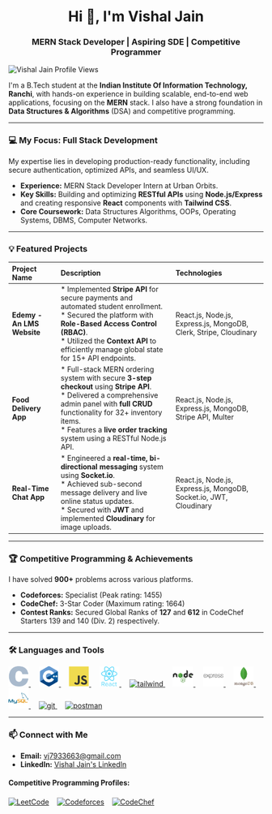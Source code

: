 <h1 align="center">Hi 👋, I'm Vishal Jain</h1>
<h3 align="center">MERN Stack Developer | Aspiring SDE | Competitive Programmer</h3>

<p align="left"> <img src="https://komarev.com/ghpvc/?username=VishalJain&label=Profile%20views&color=0e75b6&style=flat" alt="Vishal Jain Profile Views" /> </p>

I'm a B.Tech student at the **Indian Institute Of Information Technology, Ranchi**, with hands-on experience in building scalable, end-to-end web applications, focusing on the **MERN** stack. I also have a strong foundation in **Data Structures & Algorithms** (DSA) and competitive programming.

---

### 💻 My Focus: Full Stack Development

My expertise lies in developing production-ready functionality, including secure authentication, optimized APIs, and seamless UI/UX.

* **Experience:** MERN Stack Developer Intern at Urban Orbits.
* **Key Skills:** Building and optimizing **RESTful APIs** using **Node.js/Express** and creating responsive **React** components with **Tailwind CSS**.
* **Core Coursework:** Data Structures Algorithms, OOPs, Operating Systems, DBMS, Computer Networks.

---

### 💡 Featured Projects

| Project Name | Description | Technologies |
| :--- | :--- | :--- |
| **Edemy - An LMS Website** | * Implemented **Stripe API** for secure payments and automated student enrollment.<br>* Secured the platform with **Role-Based Access Control (RBAC)**.<br>* Utilized the **Context API** to efficiently manage global state for 15+ API endpoints. | React.js, Node.js, Express.js, MongoDB, Clerk, Stripe, Cloudinary |
| **Food Delivery App** | * Full-stack MERN ordering system with secure **3-step checkout** using **Stripe API**.<br>* Delivered a comprehensive admin panel with **full CRUD** functionality for 32+ inventory items.<br>* Features a **live order tracking** system using a RESTful Node.js API. | React.js, Node.js, Express.js, MongoDB, Stripe API, Multer |
| **Real-Time Chat App** | * Engineered a **real-time, bi-directional messaging** system using **Socket.io**.<br>* Achieved sub-second message delivery and live online status updates.<br>* Secured with **JWT** and implemented **Cloudinary** for image uploads. | React.js, Node.js, Express.js, MongoDB, Socket.io, JWT, Cloudinary |

---

### 🏆 Competitive Programming & Achievements

I have solved **900+** problems across various platforms.

* **Codeforces:** Specialist (Peak rating: 1455)
* **CodeChef:** 3-Star Coder (Maximum rating: 1664)
* **Contest Ranks:** Secured Global Ranks of **127** and **612** in CodeChef Starters 139 and 140 (Div. 2) respectively.

---

### 🛠️ Languages and Tools
<p align="left">
    <a href="https://www.cprogramming.com/" target="_blank" rel="noreferrer"> <img src="https://raw.githubusercontent.com/devicons/devicon/master/icons/c/c-original.svg" alt="c" width="40" height="40"/> </a>&nbsp;&nbsp;&nbsp;
    <a href="https://www.w3schools.com/cpp/" target="_blank" rel="noreferrer"> <img src="https://raw.githubusercontent.com/devicons/devicon/master/icons/cplusplus/cplusplus-original.svg" alt="cplusplus" width="40" height="40"/> </a>&nbsp;&nbsp;&nbsp;
    <a href="https://developer.mozilla.org/en-US/docs/Web/JavaScript" target="_blank" rel="noreferrer"> <img src="https://raw.githubusercontent.com/devicons/devicon/master/icons/javascript/javascript-original.svg" alt="javascript" width="40" height="40"/> </a>&nbsp;&nbsp;&nbsp;
    <a href="https://reactjs.org/" target="_blank" rel="noreferrer"> <img src="https://raw.githubusercontent.com/devicons/devicon/master/icons/react/react-original-wordmark.svg" alt="react" width="40" height="40"/> </a>&nbsp;&nbsp;&nbsp;
    <a href="https://tailwindcss.com/" target="_blank" rel="noreferrer"> <img src="https://www.vectorlogo.zone/logos/tailwindcss/tailwindcss-icon.svg" alt="tailwind" width="40" height="40"/> </a>&nbsp;&nbsp;&nbsp;
    <a href="https://nodejs.org" target="_blank" rel="noreferrer"> <img src="https://raw.githubusercontent.com/devicons/devicon/master/icons/nodejs/nodejs-original-wordmark.svg" alt="nodejs" width="40" height="40"/> </a>&nbsp;&nbsp;&nbsp;
    <a href="https://expressjs.com" target="_blank" rel="noreferrer"> <img src="https://raw.githubusercontent.com/devicons/devicon/master/icons/express/express-original-wordmark.svg" alt="express" width="40" height="40"/> </a>&nbsp;&nbsp;&nbsp;
    <a href="https://www.mongodb.com/" target="_blank" rel="noreferrer"> <img src="https://raw.githubusercontent.com/devicons/devicon/master/icons/mongodb/mongodb-original-wordmark.svg" alt="mongodb" width="40" height="40"/> </a>&nbsp;&nbsp;&nbsp;
    <a href="https://www.mysql.com/" target="_blank" rel="noreferrer"> <img src="https://raw.githubusercontent.com/devicons/devicon/master/icons/mysql/mysql-original-wordmark.svg" alt="mysql" width="40" height="40"/> </a>&nbsp;&nbsp;&nbsp;
    <a href="https://git-scm.com/" target="_blank" rel="noreferrer"> <img src="https://www.vectorlogo.zone/logos/git-scm/git-scm-icon.svg" alt="git" width="40" height="40"/> </a>&nbsp;&nbsp;&nbsp;
    <a href="https://postman.com" target="_blank" rel="noreferrer"> <img src="https://www.vectorlogo.zone/logos/getpostman/getpostman-icon.svg" alt="postman" width="40" height="40"/> </a>
</p>

---

### 📫 Connect with Me

* **Email:** vj7933663@gmail.com
* **LinkedIn:** [Vishal Jain's LinkedIn](https://www.linkedin.com/in/vishal-jain-5661b0257/)

<h4 align="left">Competitive Programming Profiles:</h4>
<p align="left">
    <a href="https://leetcode.com/" target="blank"><img align="center" src="https://raw.githubusercontent.com/rahuldkjain/github-profile-readme-generator/master/src/images/icons/Social/leet-code.svg" alt="LeetCode" height="30" width="40" /></a>&nbsp;&nbsp;&nbsp;
    <a href="https://codeforces.com/" target="blank"><img align="center" src="https://raw.githubusercontent.com/rahuldkjain/github-profile-readme-generator/master/src/images/icons/Social/codeforces.svg" alt="Codeforces" height="30" width="40" /></a>&nbsp;&nbsp;&nbsp;
    <a href="https://www.codechef.com/" target="blank"><img align="center" src="https://cdn.jsdelivr.net/npm/simple-icons@3.1.0/icons/codechef.svg" alt="CodeChef" height="30" width="40" /></a>
</p>
